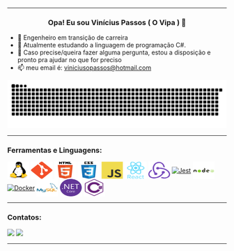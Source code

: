 ___

<h3 align="center"> Opa! Eu sou Vinícius Passos ( O Vipa ) 👋  </h3> 

- 🔭 Engenheiro em transição de carreira
- 🌱 Atualmente estudando a linguagem de programação C#. 
- 💬 Caso precise/queira fazer alguma pergunta, estou a disposição e pronto pra ajudar no que for preciso
- 📫 meu email é: viniciusopassos@hotmail.com
<!--
**viniciusOP/viniciusOP** is a ✨ _special_ ✨ repository because its `README.md` (this file) appears on your GitHub profile.

Here are some ideas to get you started:

- 👯 I’m looking to collaborate on ...
- 🤔 I’m looking for help with ...
- 💬 Ask me about ...
- 📫 How to reach me: ...
- 😄 Pronouns: ...
- ⚡ Fun fact: ...
-->
![Snake animation](https://github.com/viniciusOP/viniciusOP/blob/output/github-contribution-grid-snake.svg)

___

### Ferramentas e Linguagens:
<div>
<a target="_blank" rel="noopener noreferrer" href="https://raw.githubusercontent.com/devicons/devicon/master/icons/linux/linux-original.svg"><img align="center" alt="Linux" width="50" height="40" src="https://raw.githubusercontent.com/devicons/devicon/master/icons/linux/linux-original.svg" style="max-width: 100%;"></a>
<a target="_blank" rel="noopener noreferrer" href="https://raw.githubusercontent.com/devicons/devicon/master/icons/git/git-original.svg"><img align="center" alt="Git" width="50" height="40" src="https://raw.githubusercontent.com/devicons/devicon/master/icons/git/git-original.svg" style="max-width: 100%;"></a>
<a target="_blank" rel="noopener noreferrer" href="https://raw.githubusercontent.com/devicons/devicon/master/icons/html5/html5-original-wordmark.svg"><img align="center" alt="HTML5" width="50" height="40" src="https://raw.githubusercontent.com/devicons/devicon/master/icons/html5/html5-original-wordmark.svg" style="max-width: 100%;"></a>
<a target="_blank" rel="noopener noreferrer" href="https://raw.githubusercontent.com/devicons/devicon/master/icons/css3/css3-original-wordmark.svg"><img align="center" alt="CSS3" width="50" height="40" src="https://raw.githubusercontent.com/devicons/devicon/master/icons/css3/css3-original-wordmark.svg" style="max-width: 100%;"></a>
<a target="_blank" rel="noopener noreferrer" href="https://raw.githubusercontent.com/devicons/devicon/master/icons/javascript/javascript-original.svg"><img align="center" alt="JavaScript" width="50" height="40" src="https://raw.githubusercontent.com/devicons/devicon/master/icons/javascript/javascript-original.svg" style="max-width: 100%;"></a>
<a target="_blank" rel="noopener noreferrer" href="https://raw.githubusercontent.com/devicons/devicon/master/icons/react/react-original-wordmark.svg"><img align="center" alt="React" width="50" height="40" src="https://raw.githubusercontent.com/devicons/devicon/master/icons/react/react-original-wordmark.svg" style="max-width: 100%;"></a>
<a target="_blank" rel="noopener noreferrer" href="https://raw.githubusercontent.com/devicons/devicon/master/icons/redux/redux-original.svg"><img align="center" alt="Redux" width="50" height="40" src="https://raw.githubusercontent.com/devicons/devicon/master/icons/redux/redux-original.svg" style="max-width: 100%;"></a>
<a target="_blank" rel="noopener noreferrer" href="https://camo.githubusercontent.com/fd37a0ed465d6e14411705324a0d21739377f54ab6d0ae146c68fca8777e16c7/68747470733a2f2f63646e2e6a7364656c6976722e6e65742f67682f64657669636f6e732f64657669636f6e2f69636f6e732f6a6573742f6a6573742d706c61696e2e737667"><img align="center" alt="Jest" width="50" height="40" src="https://camo.githubusercontent.com/fd37a0ed465d6e14411705324a0d21739377f54ab6d0ae146c68fca8777e16c7/68747470733a2f2f63646e2e6a7364656c6976722e6e65742f67682f64657669636f6e732f64657669636f6e2f69636f6e732f6a6573742f6a6573742d706c61696e2e737667" data-canonical-src="https://cdn.jsdelivr.net/gh/devicons/devicon/icons/jest/jest-plain.svg" style="max-width: 100%;"></a>
<a target="_blank" rel="noopener noreferrer" href="https://raw.githubusercontent.com/devicons/devicon/master/icons/nodejs/nodejs-original-wordmark.svg"><img align="center" alt="Nodejs" width="50" height="40" src="https://raw.githubusercontent.com/devicons/devicon/master/icons/nodejs/nodejs-original-wordmark.svg" style="max-width: 100%;"></a>
<a target="_blank" rel="noopener noreferrer" href="https://camo.githubusercontent.com/240d9f9177236e5fd117a33e31e5b77b5fece5f03410fe10f5c7835937fb3506/68747470733a2f2f63646e2e6a7364656c6976722e6e65742f67682f64657669636f6e732f64657669636f6e2f69636f6e732f646f636b65722f646f636b65722d706c61696e2d776f72646d61726b2e737667"><img align="center" alt="Docker" height="40" width="50" src="https://camo.githubusercontent.com/240d9f9177236e5fd117a33e31e5b77b5fece5f03410fe10f5c7835937fb3506/68747470733a2f2f63646e2e6a7364656c6976722e6e65742f67682f64657669636f6e732f64657669636f6e2f69636f6e732f646f636b65722f646f636b65722d706c61696e2d776f72646d61726b2e737667" data-canonical-src="https://cdn.jsdelivr.net/gh/devicons/devicon/icons/docker/docker-plain-wordmark.svg" style="max-width: 100%;"></a>
<a target="_blank" rel="noopener noreferrer" href="https://raw.githubusercontent.com/devicons/devicon/master/icons/mysql/mysql-original-wordmark.svg"><img align="center" alt="MySQL" width="50" height="40" src="https://raw.githubusercontent.com/devicons/devicon/master/icons/mysql/mysql-original-wordmark.svg" style="max-width: 100%;"></a>
<a target="_blank" rel="noopener noreferrer" href="https://github.com/devicons/devicon/blob/master/icons/dotnetcore/dotnetcore-original.svg"><img align="center" alt="dotnet" width="50" height="40" src="https://github.com/devicons/devicon/blob/master/icons/dotnetcore/dotnetcore-original.svg" style="max-width: 100%;"></a>
<a target="_blank" rel="noopener noreferrer" href="https://github.com/devicons/devicon/blob/master/icons/csharp/csharp-line.svg"><img align="center" alt="csharp" width="50" height="40" src="https://github.com/devicons/devicon/blob/master/icons/csharp/csharp-line.svg" style="max-width: 100%;"></a>
</div>

___

### Contatos:
<div>
<a href = "mailto:viniciusopassos@hotmail.com"><img src="https://img.shields.io/badge/Microsoft_Outlook-0078D4?style=for-the-badge&logo=microsoft-outlook&logoColor=white"" target="_blank"></a>
<a href="https://www.linkedin.com/in/viniciusopassos" target="_blank"><img src="https://img.shields.io/badge/-LinkedIn-%230077B5?style=for-the-badge&logo=linkedin&logoColor=white" target="_blank"></a>
<!--a href="https://api.whatsapp.com/send?phone=31988847303" target="_blank"><img src="https://img.shields.io/badge/WhatsApp-25D366?style=for-the-badge&logo=whatsapp&logoColor=white"</a>
</div-->
  
___
